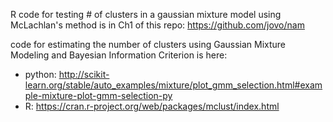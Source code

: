 R code for testing # of clusters in a gaussian mixture model using McLachlan's method is in Ch1 of this repo: https://github.com/jovo/nam

code for estimating the number of clusters using Gaussian Mixture Modeling and Bayesian Information Criterion is here:
- python: http://scikit-learn.org/stable/auto_examples/mixture/plot_gmm_selection.html#example-mixture-plot-gmm-selection-py
- R: https://cran.r-project.org/web/packages/mclust/index.html

